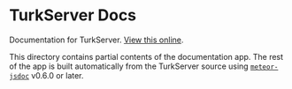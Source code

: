 TurkServer Docs
===============

Documentation for TurkServer. [View this online](http://turkserver.meteor.com/).
 
This directory contains partial contents of the documentation app. The rest of
the app is built automatically from the TurkServer source using 
[`meteor-jsdoc`](https://www.npmjs.com/package/meteor-jsdoc) v0.6.0 or later.
